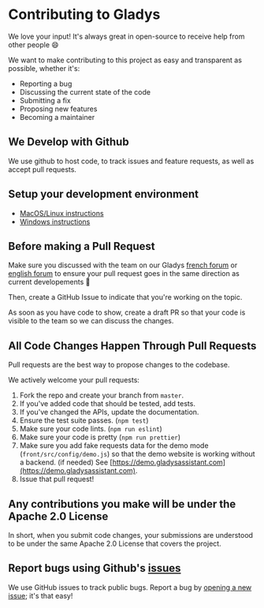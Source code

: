 # Contributing to Gladys

We love your input! It's always great in open-source to receive help from other people 😄

We want to make contributing to this project as easy and transparent as possible, whether it's:

- Reporting a bug
- Discussing the current state of the code
- Submitting a fix
- Proposing new features
- Becoming a maintainer

## We Develop with Github

We use github to host code, to track issues and feature requests, as well as accept pull requests.

## Setup your development environment

- [MacOS/Linux instructions](https://gladysassistant.com/en/docs/dev/setup-development-environment-mac-linux/)
- [Windows instructions](https://gladysassistant.com/en/docs/dev/setup-development-environment-windows/)

## Before making a Pull Request

Make sure you discussed with the team on our Gladys [french forum](https://community.gladysassistant.com/) or [english forum](https://en-community.gladysassistant.com/) to ensure your pull request goes in the same direction as current developements 🙂

Then, create a GitHub Issue to indicate that you're working on the topic.

As soon as you have code to show, create a draft PR so that your code is visible to the team so we can discuss the changes.

## All Code Changes Happen Through Pull Requests

Pull requests are the best way to propose changes to the codebase.

We actively welcome your pull requests:

1. Fork the repo and create your branch from `master`.
2. If you've added code that should be tested, add tests.
3. If you've changed the APIs, update the documentation.
4. Ensure the test suite passes. (`npm test`)
5. Make sure your code lints. (`npm run eslint`)
6. Make sure your code is pretty (`npm run prettier`)
7. Make sure you add fake requests data for the demo mode (`front/src/config/demo.js`) so that the demo website is working without a backend. (if needed) See [https://demo.gladysassistant.com](https://demo.gladysassistant.com).
8. Issue that pull request!

## Any contributions you make will be under the Apache 2.0 License

In short, when you submit code changes, your submissions are understood to be under the same Apache 2.0 License that covers the project.

## Report bugs using Github's [issues](https://github.com/gladysassistant/Gladys/issues)

We use GitHub issues to track public bugs. Report a bug by [opening a new issue](https://github.com/gladysassistant/Gladys/issues); it's that easy!
